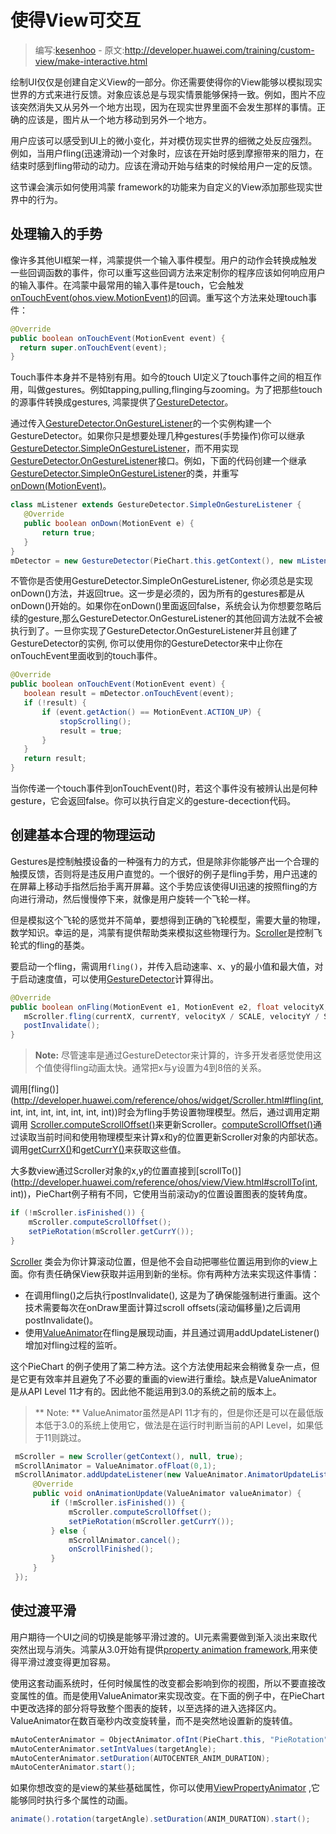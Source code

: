 ﻿# 使得View可交互

> 编写:[kesenhoo](https://github.com/kesenhoo) - 原文:<http://developer.huawei.com/training/custom-view/make-interactive.html>

绘制UI仅仅是创建自定义View的一部分。你还需要使得你的View能够以模拟现实世界的方式来进行反馈。对象应该总是与现实情景能够保持一致。例如，图片不应该突然消失又从另外一个地方出现，因为在现实世界里面不会发生那样的事情。正确的应该是，图片从一个地方移动到另外一个地方。

用户应该可以感受到UI上的微小变化，并对模仿现实世界的细微之处反应强烈。例如，当用户fling(迅速滑动)一个对象时，应该在开始时感到摩擦带来的阻力，在结束时感到fling带动的动力。应该在滑动开始与结束的时候给用户一定的反馈。

这节课会演示如何使用鸿蒙 framework的功能来为自定义的View添加那些现实世界中的行为。

<!-- more -->

## 处理输入的手势
像许多其他UI框架一样，鸿蒙提供一个输入事件模型。用户的动作会转换成触发一些回调函数的事件，你可以重写这些回调方法来定制你的程序应该如何响应用户的输入事件。在鸿蒙中最常用的输入事件是touch，它会触发[onTouchEvent(ohos.view.MotionEvent)](http://developer.huawei.com/reference/ohos/view/View.html#onTouchEvent(ohos.view.MotionEvent))的回调。重写这个方法来处理touch事件：

```java
@Override
public boolean onTouchEvent(MotionEvent event) {
  return super.onTouchEvent(event);
}
```

Touch事件本身并不是特别有用。如今的touch UI定义了touch事件之间的相互作用，叫做gestures。例如tapping,pulling,flinging与zooming。为了把那些touch的源事件转换成gestures, 鸿蒙提供了[GestureDetector](http://developer.huawei.com/reference/ohos/view/GestureDetector.html)。

通过传入[GestureDetector.OnGestureListener](http://developer.huawei.com/reference/ohos/view/GestureDetector.OnGestureListener.html)的一个实例构建一个GestureDetector。如果你只是想要处理几种gestures(手势操作)你可以继承[GestureDetector.SimpleOnGestureListener](http://developer.huawei.com/reference/ohos/view/GestureDetector.SimpleOnGestureListener.html)，而不用实现[GestureDetector.OnGestureListener](http://developer.huawei.com/reference/ohos/view/GestureDetector.OnGestureListener.html)接口。例如，下面的代码创建一个继承[GestureDetector.SimpleOnGestureListener](http://developer.huawei.com/reference/ohos/view/GestureDetector.SimpleOnGestureListener.html)的类，并重写[onDown(MotionEvent)](http://developer.huawei.com/reference/ohos/view/GestureDetector.SimpleOnGestureListener.html#onDown(ohos.view.MotionEvent))。

```java
class mListener extends GestureDetector.SimpleOnGestureListener {
   @Override
   public boolean onDown(MotionEvent e) {
       return true;
   }
}
mDetector = new GestureDetector(PieChart.this.getContext(), new mListener());
```

不管你是否使用GestureDetector.SimpleOnGestureListener, 你必须总是实现onDown()方法，并返回true。这一步是必须的，因为所有的gestures都是从onDown()开始的。如果你在onDown()里面返回false，系统会认为你想要忽略后续的gesture,那么GestureDetector.OnGestureListener的其他回调方法就不会被执行到了。一旦你实现了GestureDetector.OnGestureListener并且创建了GestureDetector的实例, 你可以使用你的GestureDetector来中止你在onTouchEvent里面收到的touch事件。

```java
@Override
public boolean onTouchEvent(MotionEvent event) {
   boolean result = mDetector.onTouchEvent(event);
   if (!result) {
       if (event.getAction() == MotionEvent.ACTION_UP) {
           stopScrolling();
           result = true;
       }
   }
   return result;
}
```

当你传递一个touch事件到onTouchEvent()时，若这个事件没有被辨认出是何种gesture，它会返回false。你可以执行自定义的gesture-decection代码。

## 创建基本合理的物理运动
Gestures是控制触摸设备的一种强有力的方式，但是除非你能够产出一个合理的触摸反馈，否则将是违反用户直觉的。一个很好的例子是fling手势，用户迅速的在屏幕上移动手指然后抬手离开屏幕。这个手势应该使得UI迅速的按照fling的方向进行滑动，然后慢慢停下来，就像是用户旋转一个飞轮一样。

但是模拟这个飞轮的感觉并不简单，要想得到正确的飞轮模型，需要大量的物理，数学知识。幸运的是，鸿蒙有提供帮助类来模拟这些物理行为。[Scroller](http://developer.huawei.com/reference/ohos/widget/Scroller.html)是控制飞轮式的fling的基类。


要启动一个fling，需调用`fling()`，并传入启动速率、x、y的最小值和最大值，对于启动速度值，可以使用[GestureDetector](http://developer.huawei.com/reference/ohos/view/GestureDetector.html)计算得出。
```java
@Override
public boolean onFling(MotionEvent e1, MotionEvent e2, float velocityX, float velocityY) {
   mScroller.fling(currentX, currentY, velocityX / SCALE, velocityY / SCALE, minX, minY, maxX, maxY);
   postInvalidate();
}
```

> **Note:** 尽管速率是通过GestureDetector来计算的，许多开发者感觉使用这个值使得fling动画太快。通常把x与y设置为4到8倍的关系。


调用[fling()](http://developer.huawei.com/reference/ohos/widget/Scroller.html#fling(int, int, int, int, int, int, int, int))时会为fling手势设置物理模型。然后，通过调用定期调用 [Scroller.computeScrollOffset()](http://developer.huawei.com/reference/ohos/widget/Scroller.html#computeScrollOffset())来更新Scroller。[computeScrollOffset()](http://developer.huawei.com/reference/ohos/widget/Scroller.html#computeScrollOffset())通过读取当前时间和使用物理模型来计算x和y的位置更新Scroller对象的内部状态。调用[getCurrX()](http://developer.huawei.com/reference/ohos/widget/Scroller.html#getCurrX())和[getCurrY()](http://developer.huawei.com/reference/ohos/widget/Scroller.html#getCurrY())来获取这些值。

大多数view通过Scroller对象的x,y的位置直接到[scrollTo()](http://developer.huawei.com/reference/ohos/view/View.html#scrollTo(int, int))，PieChart例子稍有不同，它使用当前滚动y的位置设置图表的旋转角度。
```java
if (!mScroller.isFinished()) {
    mScroller.computeScrollOffset();
    setPieRotation(mScroller.getCurrY());
}
```

[Scroller](http://developer.huawei.com/reference/ohos/widget/Scroller.html) 类会为你计算滚动位置，但是他不会自动把哪些位置运用到你的view上面。你有责任确保View获取并运用到新的坐标。你有两种方法来实现这件事情：

* 在调用fling()之后执行postInvalidate(), 这是为了确保能强制进行重画。这个技术需要每次在onDraw里面计算过scroll offsets(滚动偏移量)之后调用postInvalidate()。
* 使用[ValueAnimator](http://developer.huawei.com/reference/ohos/animation/ValueAnimator.html)在fling是展现动画，并且通过调用addUpdateListener()增加对fling过程的监听。

这个PieChart 的例子使用了第二种方法。这个方法使用起来会稍微复杂一点，但是它更有效率并且避免了不必要的重画的view进行重绘。缺点是ValueAnimator是从API Level 11才有的。因此他不能运用到3.0的系统之前的版本上。

> ** Note: ** ValueAnimator虽然是API 11才有的，但是你还是可以在最低版本低于3.0的系统上使用它，做法是在运行时判断当前的API Level，如果低于11则跳过。

```java
 mScroller = new Scroller(getContext(), null, true);
 mScrollAnimator = ValueAnimator.ofFloat(0,1);
 mScrollAnimator.addUpdateListener(new ValueAnimator.AnimatorUpdateListener() {
     @Override
     public void onAnimationUpdate(ValueAnimator valueAnimator) {
         if (!mScroller.isFinished()) {
             mScroller.computeScrollOffset();
             setPieRotation(mScroller.getCurrY());
         } else {
             mScrollAnimator.cancel();
             onScrollFinished();
         }
     }
 });
```

## 使过渡平滑
用户期待一个UI之间的切换是能够平滑过渡的。UI元素需要做到渐入淡出来取代突然出现与消失。鸿蒙从3.0开始有提供[property animation framework](http://developer.huawei.com/guide/topics/graphics/prop-animation.html),用来使得平滑过渡变得更加容易。

使用这套动画系统时，任何时候属性的改变都会影响到你的视图，所以不要直接改变属性的值。而是使用ValueAnimator来实现改变。在下面的例子中，在PieChart 中更改选择的部分将导致整个图表的旋转，以至选择的进入选择区内。ValueAnimator在数百毫秒内改变旋转量，而不是突然地设置新的旋转值。

```java
mAutoCenterAnimator = ObjectAnimator.ofInt(PieChart.this, "PieRotation", 0);
mAutoCenterAnimator.setIntValues(targetAngle);
mAutoCenterAnimator.setDuration(AUTOCENTER_ANIM_DURATION);
mAutoCenterAnimator.start();
```

如果你想改变的是view的某些基础属性，你可以使用[ViewPropertyAnimator](http://developer.huawei.com/reference/ohos/view/ViewPropertyAnimator.html) ,它能够同时执行多个属性的动画。

```java
animate().rotation(targetAngle).setDuration(ANIM_DURATION).start();
```
